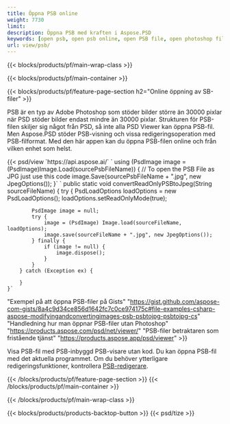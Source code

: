 ```yaml
---
title: Öppna PSB online
weight: 7730
limit: 
description: Öppna PSB med kraften i Aspose.PSD
keywords: [open psb, open psb online, open PSB file, open photoshop file, preview psb]
url: view/psb/
---
```


{{< blocks/products/pf/main-wrap-class >}}

{{< blocks/products/pf/main-container >}}

{{< blocks/products/pf/feature-page-section h2="Online öppning av SB-filer" >}}
<p>PSB är en typ av Adobe Photoshop som stöder bilder större än 30000 pixlar när PSD stöder bilder endast mindre än 30000 pixlar. Strukturen för PSB-filen skiljer sig något från PSD, så inte alla PSD Viewer kan öppna PSB-fil. Men Aspose.PSD stöder PSB-visning och vissa redigeringsoperation med PSB-filformat. Med den här appen kan du öppna PSB-filen online och från vilken enhet som helst.</p>
{{< psd/view `https://api.aspose.ai/` 
`    using (PsdImage image = (PsdImage)Image.Load(sourcePsbFileName))
    {
	    // To open the PSB File as JPG just use this code
        image.Save(sourcePsbFileName + ".jpg",  new JpegOptions());
    }`  `    public static void convertReadOnlyPSBtoJpeg(String sourceFileName) {
        try {
            PsdLoadOptions loadOptions = new PsdLoadOptions();
            loadOptions.setReadOnlyMode(true);
            
            PsdImage image = null;
            try {
                image = (PsdImage) Image.load(sourceFileName, loadOptions);
                image.save(sourceFileName + ".jpg", new JpegOptions());
            } finally {
                if (image != null) {
                    image.dispose();
                }
            }
        } catch (Exception ex) {

        }
    }` 
"Exempel på att öppna PSB-filer på Gists" "https://gist.github.com/aspose-com-gists/8a4c9d34ce856d1642fc7c0ce974175c#file-examples-csharp-aspose-modifyingandconvertingimages-psb-psbtojpg-psbtojpg-cs" 
"Handledning hur man öppnar PSB-filer utan Photoshop" "https://products.aspose.com/psd/net/viewer/" 
"PSB-filer betraktaren som fristående tjänst" "https://products.aspose.app/psd/viewer" >}}
<p>Visa PSB-fil med PSB-inbyggd PSB-visare utan kod. Du kan öppna PSB-fil med det aktuella programmet. Om du behöver ytterligare redigeringsfunktioner, kontrollera <a href="https://products.aspose.app/psd/template-editor">PSB-redigerare</a>.</p>
{{< /blocks/products/pf/feature-page-section >}}
{{< /blocks/products/pf/main-container >}}


{{< /blocks/products/pf/main-wrap-class >}}

{{< blocks/products/products-backtop-button >}}
{{< psd/tize >}}

